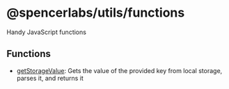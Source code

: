 # @spencerlabs/utils/functions

Handy JavaScript functions

## Functions

- [getStorageValue](./getStorageValue): Gets the value of the provided key from local storage, parses it, and returns it
